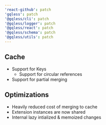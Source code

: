 ```yaml
---
'react-github': patch
'gqless': patch
'@gqless/cli': patch
'@gqless/logger': patch
'@gqless/react': patch
'@gqless/schema': patch
'@gqless/utils': patch
---
```


## Cache

- Support for Keys
  - Support for circular references
- Support for partial merging

## Optimizations

- Heavily reduced cost of merging to cache
- Extension instances are now shared
- Internal lazy intialized & memoized changes

